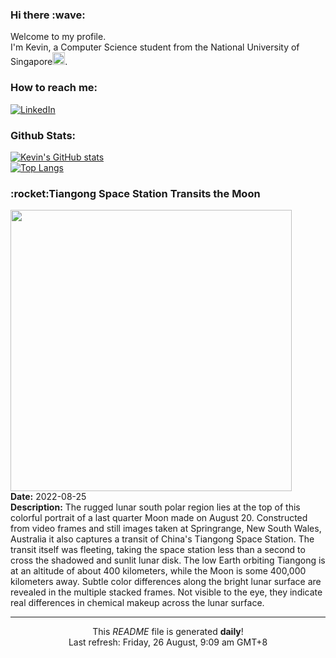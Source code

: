 <h3>Hi there :wave:</h3>

Welcome to my profile.   
I'm Kevin, a Computer Science student from the National University of Singapore<img src="https://img.icons8.com/color/96/000000/singapore-circular.png" width="20px"/>.</p>

<h3>How to reach me: </h3>
<a href="https://www.linkedin.com/in/kevin-foong/"><img alt="LinkedIn" src="https://img.shields.io/badge/linkedin-%230077B5.svg?&style=for-the-badge&logo=linkedin&logoColor=white" /></a> 

<h3>Github Stats: </h3> 

[![Kevin's GitHub stats](https://github-readme-stats.vercel.app/api?username=kevin9foong&theme=tokyonight)](https://github.com/anuraghazra/github-readme-stats) <br/>
[![Top Langs](https://github-readme-stats.vercel.app/api/top-langs/?username=kevin9foong&layout=compact&theme=tokyonight)](https://github.com/anuraghazra/github-readme-stats)

<h3>:rocket:Tiangong Space Station Transits the Moon</h3> 
<img width="450" src="https:&#x2F;&#x2F;apod.nasa.gov&#x2F;apod&#x2F;image&#x2F;2208&#x2F;Tiangong_transiting_moon_Lucy_Hu_APOD_submission.jpg" /><br/>
<b>Date:</b> 2022-08-25<br/>
<b>Description:</b> The rugged lunar south polar region lies at the top of this colorful portrait of a last quarter Moon made on August 20. Constructed from video frames and still images taken at Springrange, New South Wales, Australia it also captures a transit of China&#39;s Tiangong Space Station. The transit itself was fleeting, taking the space station less than a second to cross the shadowed and sunlit lunar disk. The low Earth orbiting Tiangong is at an altitude of about 400 kilometers, while the Moon is some 400,000 kilometers away. Subtle color differences along the bright lunar surface are revealed in the multiple stacked frames. Not visible to the eye, they indicate real differences in chemical makeup across the lunar surface.<br/>

------------
<p align="center">This <i>README</i> file is generated <b>daily</b>!</br>
Last refresh: Friday, 26 August, 9:09 am GMT+8<br />